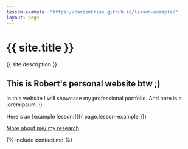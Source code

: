 ```yaml
---
lesson-example: "https://carpentries.github.io/lesson-example/"
layout: page
---
```


[//]: # ({% include banner.md %})

# {{ site.title }}

{{ site.description }}


## This is Robert's personal website btw ;)

In this website I will showcase my professional portfolio.
And here is a loremipsum. :)

Here's an [example lesson:]({{ page.lesson-example }})

[More about me/ my research](about.md)

[//]: # (This may be the most platform independent comment)

{% include contact.md %}
